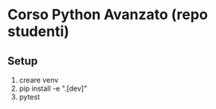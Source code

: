 # Corso Python Avanzato (repo studenti)

## Setup

1. creare venv
2. pip install -e ".[dev]"
3. pytest
